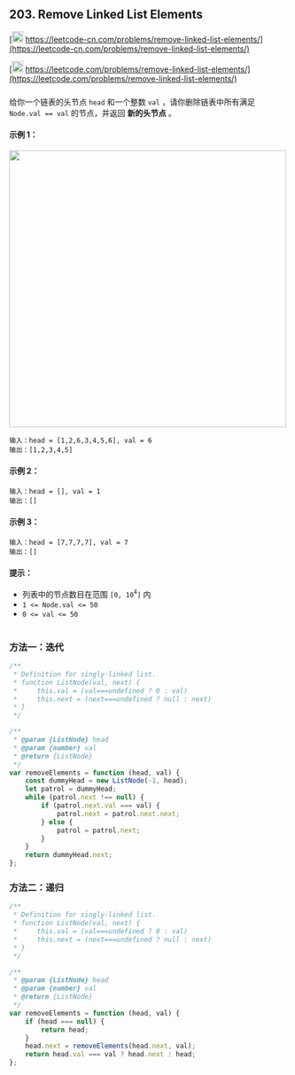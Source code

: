 ## 203. Remove Linked List Elements

[<img src="https://static.leetcode-cn.com/cn-mono-assets/production/assets/logo-dark-cn.c42314a8.svg" height="20" /> https://leetcode-cn.com/problems/remove-linked-list-elements/](https://leetcode-cn.com/problems/remove-linked-list-elements/)

[<img src="https://assets.leetcode.com/static_assets/public/webpack_bundles/images/logo-dark.e99485d9b.svg" height="20"/> https://leetcode.com/problems/remove-linked-list-elements/](https://leetcode.com/problems/remove-linked-list-elements/)

###

给你一个链表的头节点 `head` 和一个整数 `val` ，请你删除链表中所有满足 `Node.val == val` 的节点，并返回 **新的头节点** 。

#### 示例 1：

<img src="https://assets.leetcode.com/uploads/2021/03/06/removelinked-list.jpg" width="500" />

```
输入：head = [1,2,6,3,4,5,6], val = 6
输出：[1,2,3,4,5]
```

#### 示例 2：

```
输入：head = [], val = 1
输出：[]
```

#### 示例 3：

```
输入：head = [7,7,7,7], val = 7
输出：[]
```

#### 提示：

-   列表中的节点数目在范围 `[0, 10`<sup>`4`</sup>`]` 内
-   `1 <= Node.val <= 50`
-   `0 <= val <= 50`

#

### 方法一：迭代

```js
/**
 * Definition for singly-linked list.
 * function ListNode(val, next) {
 *     this.val = (val===undefined ? 0 : val)
 *     this.next = (next===undefined ? null : next)
 * }
 */

/**
 * @param {ListNode} head
 * @param {number} val
 * @return {ListNode}
 */
var removeElements = function (head, val) {
    const dummyHead = new ListNode(-1, head);
    let patrol = dummyHead;
    while (patrol.next !== null) {
        if (patrol.next.val === val) {
            patrol.next = patrol.next.next;
        } else {
            patrol = patrol.next;
        }
    }
    return dummyHead.next;
};
```

### 方法二：递归

```js
/**
 * Definition for singly-linked list.
 * function ListNode(val, next) {
 *     this.val = (val===undefined ? 0 : val)
 *     this.next = (next===undefined ? null : next)
 * }
 */

/**
 * @param {ListNode} head
 * @param {number} val
 * @return {ListNode}
 */
var removeElements = function (head, val) {
    if (head === null) {
        return head;
    }
    head.next = removeElements(head.next, val);
    return head.val === val ? head.next : head;
};
```
